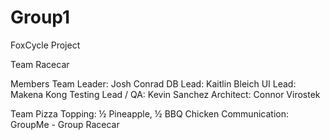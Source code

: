 # Group1
FoxCycle Project

Team Racecar

Members
Team Leader: Josh Conrad
DB Lead:  Kaitlin Bleich
UI Lead:  Makena Kong 
Testing Lead / QA: Kevin Sanchez
Architect: Connor Virostek

Team Pizza Topping: ½ Pineapple, ½ BBQ Chicken
Communication:  GroupMe - Group Racecar
